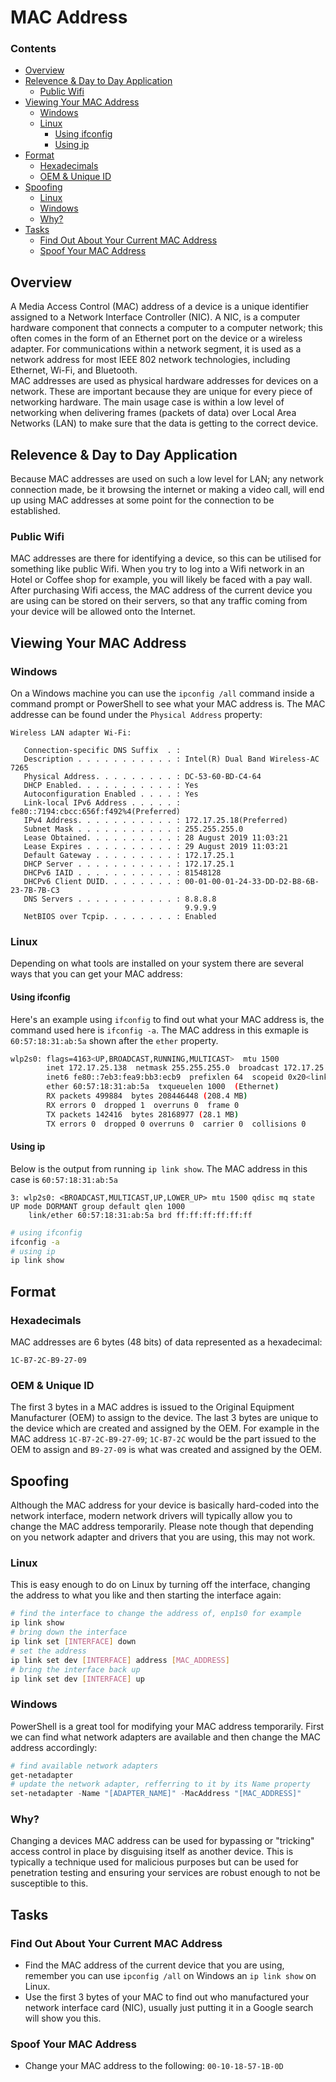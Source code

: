 # MAC Address
<!--TOC_START-->
### Contents
- [Overview](#overview)
- [Relevence & Day to Day Application](#relevence--day-to-day-application)
	- [Public Wifi](#public-wifi)
- [Viewing Your MAC Address](#viewing-your-mac-address)
	- [Windows](#windows)
	- [Linux](#linux)
		- [Using ifconfig](#using-ifconfig)
		- [Using ip](#using-ip)
- [Format](#format)
	- [Hexadecimals](#hexadecimals)
	- [OEM & Unique ID](#oem--unique-id)
- [Spoofing](#spoofing)
	- [Linux](#linux-1)
	- [Windows](#windows-1)
	- [Why?](#why)
- [Tasks](#tasks)
	- [Find Out About Your Current MAC Address](#find-out-about-your-current-mac-address)
	- [Spoof Your MAC Address](#spoof-your-mac-address)

<!--TOC_END-->
## Overview
A Media Access Control (MAC) address of a device is a unique identifier assigned to a Network Interface Controller (NIC).
A NIC, is a computer hardware component that connects a computer to a computer network; this often comes in the form of an Ethernet port on the device or a wireless adapter.
For communications within a network segment, it is used as a network address for most IEEE 802 network technologies, including Ethernet, Wi-Fi, and Bluetooth.  
MAC addresses are used as physical hardware addresses for devices on a network.
These are important because they are unique for every piece of networking hardware.
The main usage case is within a low level of networking when delivering frames (packets of data) over Local Area Networks (LAN) to make sure that the data is getting to the correct device.
## Relevence & Day to Day Application
Because MAC addresses are used on such a low level for LAN; any network connection made, be it browsing the internet or making a video call, will end up using MAC addresses at some point for the connection to be established.
### Public Wifi
MAC addresses are there for identifying a device, so this can be utilised for something like public Wifi.
When you try to log into a Wifi network in an Hotel or Coffee shop for example, you will likely be faced with a pay wall.
After purchasing Wifi access, the MAC address of the current device you are using can be stored on their servers, so that any traffic coming from your device will be allowed onto the Internet.
## Viewing Your MAC Address
### Windows
On a Windows machine you can use the `ipconfig /all` command inside a command prompt or PowerShell to see what your MAC address is.
The MAC addresse can be found under the `Physical Address` property:
```text
Wireless LAN adapter Wi-Fi:

   Connection-specific DNS Suffix  . :
   Description . . . . . . . . . . . : Intel(R) Dual Band Wireless-AC 7265
   Physical Address. . . . . . . . . : DC-53-60-BD-C4-64
   DHCP Enabled. . . . . . . . . . . : Yes
   Autoconfiguration Enabled . . . . : Yes
   Link-local IPv6 Address . . . . . : fe80::7194:cbcc:656f:f492%4(Preferred)
   IPv4 Address. . . . . . . . . . . : 172.17.25.18(Preferred)
   Subnet Mask . . . . . . . . . . . : 255.255.255.0
   Lease Obtained. . . . . . . . . . : 28 August 2019 11:03:21
   Lease Expires . . . . . . . . . . : 29 August 2019 11:03:21
   Default Gateway . . . . . . . . . : 172.17.25.1
   DHCP Server . . . . . . . . . . . : 172.17.25.1
   DHCPv6 IAID . . . . . . . . . . . : 81548128
   DHCPv6 Client DUID. . . . . . . . : 00-01-00-01-24-33-DD-D2-B8-6B-23-7B-7B-C3
   DNS Servers . . . . . . . . . . . : 8.8.8.8
                                       9.9.9.9
   NetBIOS over Tcpip. . . . . . . . : Enabled
```
### Linux
Depending on what tools are installed on your system there are several ways that you can get your MAC address:
#### Using ifconfig
Here's an example using `ifconfig` to find out what your MAC address is, the command used here is `ifconfig -a`.
The MAC address in this exmaple is `60:57:18:31:ab:5a` shown after the `ether` property.
```bash
wlp2s0: flags=4163<UP,BROADCAST,RUNNING,MULTICAST>  mtu 1500
        inet 172.17.25.138  netmask 255.255.255.0  broadcast 172.17.25.255
        inet6 fe80::7eb3:fea9:bb3:ecb9  prefixlen 64  scopeid 0x20<link>
        ether 60:57:18:31:ab:5a  txqueuelen 1000  (Ethernet)
        RX packets 499884  bytes 208446448 (208.4 MB)
        RX errors 0  dropped 1  overruns 0  frame 0
        TX packets 142416  bytes 28168977 (28.1 MB)
        TX errors 0  dropped 0 overruns 0  carrier 0  collisions 0
```
#### Using ip
Below is the output from running `ip link show`.
The MAC address in this case is `60:57:18:31:ab:5a`
```text
3: wlp2s0: <BROADCAST,MULTICAST,UP,LOWER_UP> mtu 1500 qdisc mq state UP mode DORMANT group default qlen 1000
    link/ether 60:57:18:31:ab:5a brd ff:ff:ff:ff:ff:ff
```
```bash
# using ifconfig
ifconfig -a
# using ip
ip link show
```
## Format
### Hexadecimals
MAC addresses are 6 bytes (48 bits) of data represented as a hexadecimal:
```text
1C-B7-2C-B9-27-09
```
### OEM & Unique ID
The first 3 bytes in a MAC addres is issued to the Original Equipment Manufacturer (OEM) to assign to the device.
The last 3 bytes are unique to the device which are created and assigned by the OEM.
For example in the MAC address `1C-B7-2C-B9-27-09`; `1C-B7-2C` would be the part issued to the OEM to assign and `B9-27-09` is what was created and assigned by the OEM.
## Spoofing
Although the MAC address for your device is basically hard-coded into the network interface, modern network drivers will typically allow you to change the MAC address temporarily.
Please note though that depending on you network adapter and drivers that you are using, this may not work.
### Linux
This is easy enough to do on Linux by turning off the interface, changing the address to what you like and then starting the interface again:
```bash
# find the interface to change the address of, enp1s0 for example
ip link show
# bring down the interface
ip link set [INTERFACE] down
# set the address
ip link set dev [INTERFACE] address [MAC_ADDRESS]
# bring the interface back up
ip link set dev [INTERFACE] up
```
### Windows
PowerShell is a great tool for modifying your MAC address temporarily.
First we can find what network adapters are available and then change the MAC address accordingly:
```powershell
# find available network adapters
get-netadapter
# update the network adapter, refferring to it by its Name property
set-netadapter -Name "[ADAPTER_NAME]" -MacAddress "[MAC_ADDRESS]"
```
### Why?
Changing a devices MAC address can be used for bypassing or "tricking" access control in place by disguising itself as another device.
This is typically a technique used for malicious purposes but can be used for penetration testing and ensuring your services are robust enough to not be susceptible to this.
## Tasks
### Find Out About Your Current MAC Address
- Find the MAC address of the current device that you are using, remember you can use `ipconfig /all` on Windows an `ip link show` on Linux.
- Use the first 3 bytes of your MAC to find out who manufactured your network interface card (NIC), usually just putting it in a Google search will show you this.
### Spoof Your MAC Address
- Change your MAC address to the following: `00-10-18-57-1B-0D`
